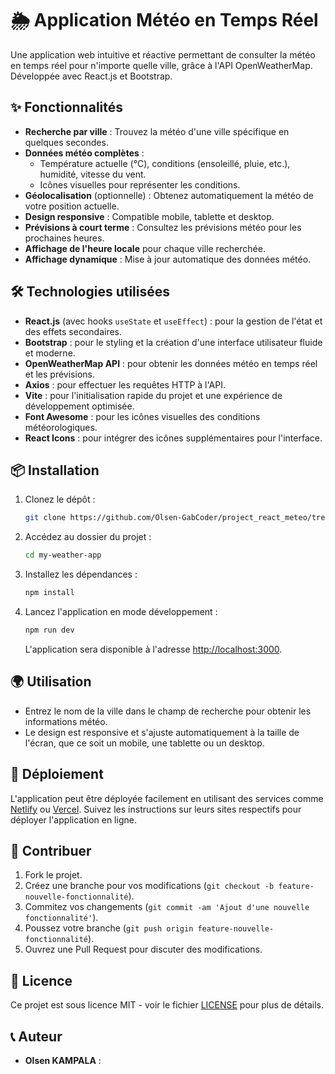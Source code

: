 # 🌦️ Application Météo en Temps Réel

Une application web intuitive et réactive permettant de consulter la météo en temps réel pour n'importe quelle ville, grâce à l'API OpenWeatherMap. Développée avec React.js et Bootstrap.

## ✨ Fonctionnalités

- **Recherche par ville** : Trouvez la météo d'une ville spécifique en quelques secondes.
- **Données météo complètes** :
  - Température actuelle (°C), conditions (ensoleillé, pluie, etc.), humidité, vitesse du vent.
  - Icônes visuelles pour représenter les conditions.
- **Géolocalisation** (optionnelle) : Obtenez automatiquement la météo de votre position actuelle.
- **Design responsive** : Compatible mobile, tablette et desktop.
- **Prévisions à court terme** : Consultez les prévisions météo pour les prochaines heures.
- **Affichage de l'heure locale** pour chaque ville recherchée.
- **Affichage dynamique** : Mise à jour automatique des données météo.

## 🛠️ Technologies utilisées

- **React.js** (avec hooks `useState` et `useEffect`) : pour la gestion de l'état et des effets secondaires.
- **Bootstrap** : pour le styling et la création d'une interface utilisateur fluide et moderne.
- **OpenWeatherMap API** : pour obtenir les données météo en temps réel et les prévisions.
- **Axios** : pour effectuer les requêtes HTTP à l'API.
- **Vite** : pour l'initialisation rapide du projet et une expérience de développement optimisée.
- **Font Awesome** : pour les icônes visuelles des conditions météorologiques.
- **React Icons** : pour intégrer des icônes supplémentaires pour l'interface.

## 📦 Installation

1. Clonez le dépôt :
   ```bash
   git clone https://github.com/Olsen-GabCoder/project_react_meteo/tree/main
   ```
2. Accédez au dossier du projet :
   ```bash
   cd my-weather-app
   ```
3. Installez les dépendances :
   ```bash
   npm install
   ```
4. Lancez l'application en mode développement :
   ```bash
   npm run dev
   ```
   L'application sera disponible à l'adresse [http://localhost:3000](http://localhost:3000).

## 🌍 Utilisation

- Entrez le nom de la ville dans le champ de recherche pour obtenir les informations météo.
- Le design est responsive et s'ajuste automatiquement à la taille de l'écran, que ce soit un mobile, une tablette ou un desktop.

## 🚀 Déploiement

L'application peut être déployée facilement en utilisant des services comme [Netlify](https://www.netlify.com/) ou [Vercel](https://vercel.com/). Suivez les instructions sur leurs sites respectifs pour déployer l'application en ligne.

## 🤝 Contribuer

1. Fork le projet.
2. Créez une branche pour vos modifications (`git checkout -b feature-nouvelle-fonctionnalité`).
3. Commitez vos changements (`git commit -am 'Ajout d'une nouvelle fonctionnalité'`).
4. Poussez votre branche (`git push origin feature-nouvelle-fonctionnalité`).
5. Ouvrez une Pull Request pour discuter des modifications.

## 📜 Licence

Ce projet est sous licence MIT - voir le fichier [LICENSE](LICENSE) pour plus de détails.

## 📞 Auteur

- **Olsen KAMPALA** : 
